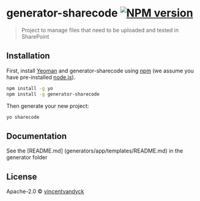 # generator-sharecode [![NPM version][npm-image]][npm-url]

> Project to manage files that need to be uploaded and tested in SharePoint

## Installation

First, install [Yeoman](http://yeoman.io) and generator-sharecode using [npm](https://www.npmjs.com/) (we assume you have pre-installed [node.js](https://nodejs.org/)).

```bash
npm install -g yo
npm install -g generator-sharecode
```

Then generate your new project:

```bash
yo sharecode
```

## Documentation

See the [README.md] (generators/app/templates/README.md) in the generator folder

## License

Apache-2.0 © [vincentvandyck]()


[npm-image]: https://badge.fury.io/js/generator-sharecode.svg
[npm-url]: https://npmjs.org/package/generator-sharecode
